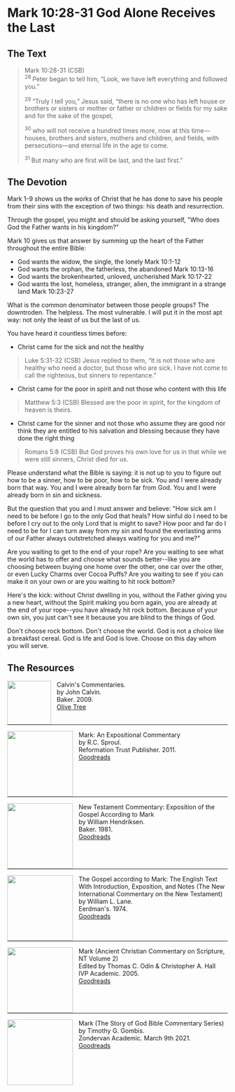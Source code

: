 # Mark 10:28-31 God Alone Receives the Last

## The Text

>Mark 10:28-31 (CSB)  
><sup> 28 </sup> Peter began to tell him, “Look, we have left everything and followed you.” 
>
><sup> 29 </sup> “Truly I tell you,” Jesus said, “there is no one who has left house or brothers or sisters or mother or father or children or fields for my sake and for the sake of the gospel, 
>
><sup> 30 </sup> who will not receive a hundred times more, now at this time—houses, brothers and sisters, mothers and children, and fields, with persecutions—and eternal life in the age to come. 
>
><sup> 31 </sup> But many who are first will be last, and the last first.” 

## The Devotion

Mark 1-9 shows us the works of Christ that he has done to save his people from their sins with the exception of two things: his death and resurrection.

Through the gospel, you might and should be asking yourself, "Who does God the Father wants in his kingdom?"

Mark 10 gives us that answer by summing up the heart of the Father throughout the entire Bible:

 - God wants the widow, the single, the lonely Mark 10:1-12
 - God wants the orphan, the fatherless, the abandoned Mark 10:13-16
 - God wants the brokenhearted, unloved, uncherished Mark 10:17-22
 - God wants the lost, homeless, stranger, alien, the immigrant in a strange land Mark 10:23-27

What is the common denominator between those people groups? The downtroden. The helpless. The most vulnerable. I will put it in the most apt way: not only the least of us but the last of us.

You have heard it countless times before:

 - Christ came for the sick and not the healthy

>Luke 5:31-32 (CSB) Jesus replied to them, “It is not those who are healthy who need a doctor, but those who are sick. I have not come to call the righteous, but sinners to repentance.”

 - Christ came for the poor in spirit and not those who content with this life

>Matthew 5:3 (CSB) Blessed are the poor in spirit,
for the kingdom of heaven is theirs.

 - Christ came for the sinner and not those who assume they are good nor think they are entitled to his salvation and blessing because they have done the right thing

>Romans 5:8 (CSB) But God proves his own love for us in that while we were still sinners, Christ died for us.

Please understand what the Bible is saying: it is not up to you to figure out how to be a sinner, how to be poor, how to be sick. You and I were already born that way. You and I were already born far from God. You and I were already born in sin and sickness.

But the question that you and I must answer and believe: "How sick am I need to be before I go to the only God that heals? How sinful do I need to be before I cry out to the only Lord that is might to save? How poor and far do I need to be for I can turn away from my sin and found the everlasting arms of our Father always outstretched always waiting for you and me?"

Are you waiting to get to the end of your rope? Are you waiting to see what the world has to offer and choose what sounds better--like you are choosing between buying one home over the other, one car over the other, or even Lucky Charms over Cocoa Puffs? Are you waiting to see if you can make it on your own or are you waiting to hit rock bottom?

Here's the kick: without Christ dwelling in you, without the Father giving you a new heart, without the Spirit making you born again, you are already at the end of your rope--you have already hit rock bottom. Because of your own sin, you just can't see it because you are blind to the things of God.

Don't choose rock bottom. Don't choose the world. God is not a choice like a breakfast cereal. God is life and God is love. Choose on this day whom you will serve.

## The Resources

<p style="clear:both;">

<img src="/images/commentary-calvin-set-portrait.jpg" align="left" width="100" style="padding-right: 10px" />Calvin's Commentaries.  
by John Calvin.  
Baker. 2009.  
[Olive Tree](https://www.olivetree.com/store/product.php?productid=17517)

<p style="clear:both;">

---

<img src="/images/commentary-mark-sproul.jpg" align="left" width="150" style="padding-right: 10px" />Mark: An Expositional Commentary  
by R.C. Sproul.  
Reformation Trust Publisher. 2011.  
[Goodreads](https://www.goodreads.com/book/show/13329901-mark?ac=1&from_search=true&qid=AjPCOwNAXj&rank=1)

<p style="clear:both;">

---

<img src="/images/commentary-mark-hendriksen.jpg" align="left" width="150" style="padding-right: 10px" />New Testament Commentary: Exposition of the Gospel According to Mark  
by William Hendriksen.  
Baker. 1981.  
[Goodreads](https://www.goodreads.com/book/show/2365098.Mark)

<p style="clear:both;">

---

<img src="/images/commentary-mark-lane.jpg" align="left" width="150" style="padding-right: 10px" />The Gospel according to Mark: The English Text With Introduction, Exposition, and Notes (The New International Commentary on the New Testament)  
by William L. Lane.  
Eerdman's. 1974.  
[Goodreads](https://www.goodreads.com/book/show/978619.The_Gospel_of_Mark?from_search=true&from_srp=true&qid=UOUMUiJ7z4&rank=2)

<p style="clear:both;">

---

<img src="/images/commentary-mark-oden.jpg" align="left" width="150" style="padding-right: 10px" />Mark (Ancient Christian Commentary on Scripture, NT Volume 2)  
Edited by Thomas C. Odin & Christopher A. Hall  
IVP Academic. 2005.  
[Goodreads](https://www.goodreads.com/book/show/33015669-mark)

<p style="clear:both;">

---

<img src="/images/commentary-mark-gombis.jpg" align="left" width="150" style="padding-right: 10px" />Mark (The Story of God Bible Commentary Series)  
by Timothy G. Gombis.   
Zondervan Academic. March 9th 2021.  
[Goodreads](https://www.goodreads.com/book/show/54287613-mark)

<p style="clear:both;">
